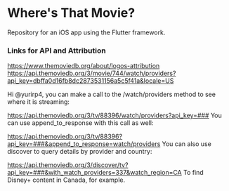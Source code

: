 # Where's That Movie?

Repository for an iOS app using the Flutter framework.










### Links for API and Attribution
https://www.themoviedb.org/about/logos-attribution
https://api.themoviedb.org/3/movie/744/watch/providers?api_key=dbffa0d16fb8dc2873531156a5c5f41a&locale=US

Hi @yurirp4, you can make a call to the /watch/providers method to see where it is streaming:

https://api.themoviedb.org/3/tv/88396/watch/providers?api_key=###
You can use append_to_response with this call as well:

https://api.themoviedb.org/3/tv/88396?api_key=###&append_to_response=watch/providers
You can also use discover to query details by provider and country:

https://api.themoviedb.org/3/discover/tv?api_key=###&with_watch_providers=337&watch_region=CA
To find Disney+ content in Canada, for example.
